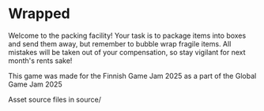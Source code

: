# Wrapped

Welcome to the packing facility! Your task is to package items into boxes and send them away, but remember to bubble wrap fragile items. All mistakes will be taken out of your compensation, so stay vigilant for next month's rents sake!


This game was made for the Finnish Game Jam 2025 as a part of the Global Game Jam 2025


Asset source files in source/
